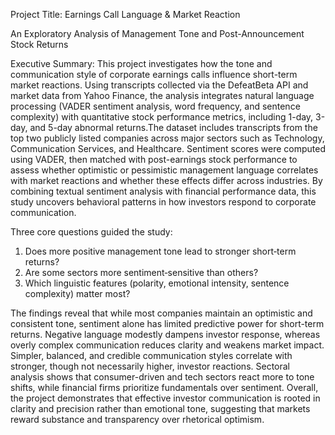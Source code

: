 Project Title: Earnings Call Language & Market Reaction


An Exploratory Analysis of Management Tone and Post-Announcement Stock Returns

Executive Summary:
This project investigates how the tone and communication style of corporate earnings calls influence short-term market reactions. Using transcripts collected via the DefeatBeta API and market data from Yahoo Finance, the analysis integrates natural language processing (VADER sentiment analysis, word frequency, and sentence complexity) with quantitative stock performance metrics, including 1-day, 3-day, and 5-day abnormal returns.The dataset includes transcripts from the top two publicly listed companies across major sectors such as Technology, Communication Services, and Healthcare. Sentiment scores were computed using VADER, then matched with post-earnings stock performance to assess whether optimistic or pessimistic management language correlates with market reactions and whether these effects differ across industries. By combining textual sentiment analysis with financial performance data, this study uncovers behavioral patterns in how investors respond to corporate communication.

Three core questions guided the study:
1. Does more positive management tone lead to stronger short‑term returns?
2. Are some sectors more sentiment‑sensitive than others?
3. Which linguistic features (polarity, emotional intensity, sentence complexity) matter most?

The findings reveal that while most companies maintain an optimistic and consistent tone, sentiment alone has limited predictive power for short-term returns. Negative language modestly dampens investor response, whereas overly complex communication reduces clarity and weakens market impact. Simpler, balanced, and credible communication styles correlate with stronger, though not necessarily higher, investor reactions. Sectoral analysis shows that consumer-driven and tech sectors react more to tone shifts, while financial firms prioritize fundamentals over sentiment. Overall, the project demonstrates that effective investor communication is rooted in clarity and precision rather than emotional tone, suggesting that markets reward substance and transparency over rhetorical optimism.
